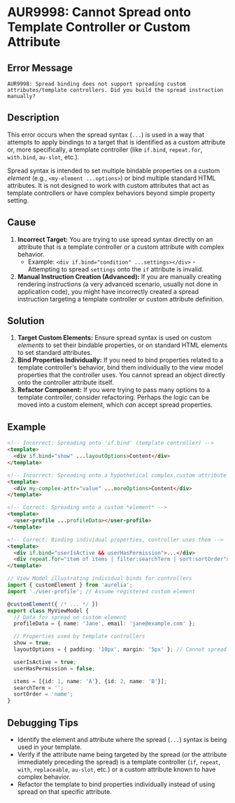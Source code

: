 # AUR9998: Cannot Spread onto Template Controller or Custom Attribute

## Error Message

`AUR9998: Spread binding does not support spreading custom attributes/template controllers. Did you build the spread instruction manually?`

## Description

This error occurs when the spread syntax (`...`) is used in a way that attempts to apply bindings to a target that is identified as a custom attribute or, more specifically, a template controller (like `if.bind`, `repeat.for`, `with.bind`, `au-slot`, etc.).

Spread syntax is intended to set multiple bindable properties on a custom *element* (e.g., `<my-element ...options>`) or bind multiple standard HTML attributes. It is not designed to work with custom attributes that act as template controllers or have complex behaviors beyond simple property setting.

## Cause

1.  **Incorrect Target:** You are trying to use spread syntax directly on an attribute that is a template controller or a custom attribute with complex behavior.
    *   Example: `<div if.bind="condition" ...settings></div>` - Attempting to spread `settings` onto the `if` attribute is invalid.
2.  **Manual Instruction Creation (Advanced):** If you are manually creating rendering instructions (a very advanced scenario, usually not done in application code), you might have incorrectly created a spread instruction targeting a template controller or custom attribute definition.

## Solution

1.  **Target Custom Elements:** Ensure spread syntax is used on custom *elements* to set their bindable properties, or on standard HTML elements to set standard attributes.
2.  **Bind Properties Individually:** If you need to bind properties related to a template controller's behavior, bind them individually to the view model properties that the controller uses. You cannot spread an object directly onto the controller attribute itself.
3.  **Refactor Component:** If you were trying to pass many options to a template controller, consider refactoring. Perhaps the logic can be moved into a custom element, which *can* accept spread properties.

## Example

```html
<!-- Incorrect: Spreading onto 'if.bind' (template controller) -->
<template>
  <div if.bind="show" ...layoutOptions>Content</div>
</template>

<!-- Incorrect: Spreading onto a hypothetical complex custom attribute 'my-complex-attr' -->
<template>
  <div my-complex-attr="value" ...moreOptions>Content</div>
</template>

<!-- Correct: Spreading onto a custom *element* -->
<template>
  <user-profile ...profileData></user-profile>
</template>

<!-- Correct: Binding individual properties, controller uses them -->
<template>
  <div if.bind="userIsActive && userHasPermission">...</div>
  <div repeat.for="item of items | filter:searchTerm | sort:sortOrder">...</div>
</template>
```

```typescript
// View Model illustrating individual binds for controllers
import { customElement } from 'aurelia';
import './user-profile'; // Assume registered custom element

@customElement({ /* ... */ })
export class MyViewModel {
  // Data for spread on custom element
  profileData = { name: 'Jane', email: 'jane@example.com' };

  // Properties used by template controllers
  show = true;
  layoutOptions = { padding: '10px', margin: '5px' }; // Cannot spread this onto 'if'

  userIsActive = true;
  userHasPermission = false;

  items = [{id: 1, name: 'A'}, {id: 2, name: 'B'}];
  searchTerm = '';
  sortOrder = 'name';
}
```

## Debugging Tips

*   Identify the element and attribute where the spread (`...`) syntax is being used in your template.
*   Verify if the attribute name being targeted by the spread (or the attribute immediately preceding the spread) is a template controller (`if`, `repeat`, `with`, `replaceable`, `au-slot`, etc.) or a custom attribute known to have complex behavior.
*   Refactor the template to bind properties individually instead of using spread on that specific attribute.
